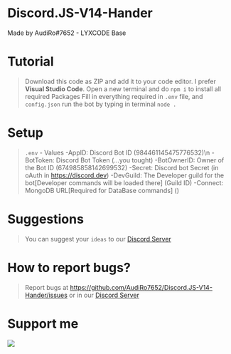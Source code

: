 # Discord.JS-V14-Hander
 Made by AudiRo#7652 - LYXCODE Base
# Tutorial
> Download this code as ZIP and add it to your code editor. I prefer **Visual Studio Code**.
> Open a new terminal and do `npm i` to install all required Packages
> Fill in everything required in `.env` file, and `config.json`
> run the bot by typing in terminal `node .`



# Setup
> `.env` - Values
-AppID: Discord Bot ID (984461145475776532)\n
-BotToken: Discord Bot Token (...you tought)
-BotOwnerID: Owner of the Bot ID (674985858142699532)
-Secret: Discord bot Secret (in oAuth in https://discord.dev)
-DevGuild: The Developer guild for the bot[Developer commands will be loaded there] (Guild ID)
-Connect: MongoDB URL[Required for DataBase commands] ()

# Suggestions
> You can suggest your `ideas` to our [Discord Server](https://site.tyrion.ml/discord)

# How to report bugs?
> Report bugs at https://github.com/AudiRo7652/Discord.JS-V14-Hander/issues or in our [Discord Server](https://dsc.gg/tyriondev)
# Support me
[![](https://www.paypalobjects.com/webstatic/icon/pp258.png)](https://paypal.me/audiro)